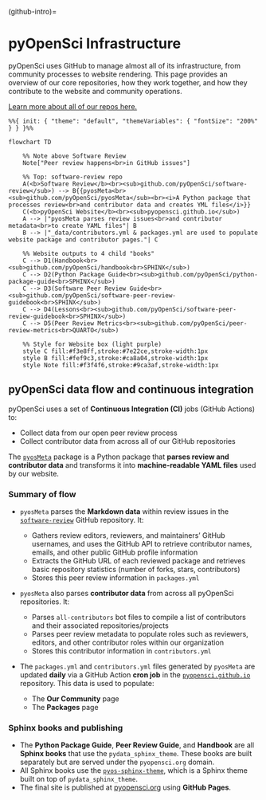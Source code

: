 (github-intro)=
# pyOpenSci Infrastructure


pyOpenSci uses GitHub to manage almost all of its infrastructure, from community processes to website rendering.
This page provides an overview of our core repositories, how they work together, and how they contribute to the website and community operations.

[Learn more about all of our repos here.](github-repos-overview)


```{mermaid}
%%{ init: { "theme": "default", "themeVariables": { "fontSize": "200%" } } }%%

flowchart TD

    %% Note above Software Review
    Note["Peer review happens<br>in GitHub issues"]

    %% Top: software-review repo
    A(<b>Software Review</b><br><sub>github.com/pyOpenSci/software-review</sub>) --> B{{pyosMeta<br><sub>github.com/pyOpenSci/pyosMeta</sub><br><i>A Python package that processes review<br>and contributor data and creates YML files</i>}}
    C(<b>pyOpenSci Website</b><br><sub>pyopensci.github.io</sub>)
    A --> |"pyosMeta parses review issues<br>and contributor metadata<br>to create YAML files"| B
    B --> |"_data/contributors.yml & packages.yml are used to populate website package and contributor pages."| C

    %% Website outputs to 4 child "books"
    C --> D1(Handbook<br><sub>github.com/pyOpenSci/handbook<br>SPHINX</sub>)
    C --> D2(Python Package Guide<br><sub>github.com/pyOpenSci/python-package-guide<br>SPHINX</sub>)
    C --> D3(Software Peer Review Guide<br><sub>github.com/pyOpenSci/software-peer-review-guidebook<br>SPHINX</sub>)
    C --> D4(Lessons<br><sub>github.com/pyOpenSci/software-peer-review-guidebook<br>SPHINX</sub>)
    C --> D5(Peer Review Metrics<br><sub>github.com/pyOpenSci/peer-review-metrics<br>QUARTO</sub>)

    %% Style for Website box (light purple)
    style C fill:#f3e8ff,stroke:#7e22ce,stroke-width:1px
    style B fill:#fef9c3,stroke:#ca8a04,stroke-width:1px
    style Note fill:#f3f4f6,stroke:#9ca3af,stroke-width:1px

```
## pyOpenSci data flow and continuous integration

pyOpenSci uses a set of **Continuous Integration (CI)** jobs (GitHub Actions) to:

* Collect data from our open peer review process
* Collect contributor data from across all of our GitHub repositories

The [`pyosMeta`](https://github.com/pyOpenSci/pyosMeta) package is a Python package that **parses review and contributor data** and transforms it into **machine-readable YAML files** used by our website.

### Summary of flow

* `pyosMeta` parses the **Markdown data** within review issues in the [`software-review`](https://github.com/pyOpenSci/software-review) GitHub repository. It:
    * Gathers review editors, reviewers, and maintainers’ GitHub usernames, and uses the GitHub API to retrieve contributor names, emails, and other public GitHub profile information
    * Extracts the GitHub URL of each reviewed package and retrieves basic repository statistics (number of forks, stars, contributors)
    * Stores this peer review information in `packages.yml`

* `pyosMeta` also parses **contributor data** from across all pyOpenSci repositories. It:
    * Parses `all-contributors` bot files to compile a list of contributors and their associated repositories/projects
    * Parses peer review metadata to populate roles such as reviewers, editors, and other contributor roles within our organization
    * Stores this contributor information in `contributors.yml`

* The `packages.yml` and `contributors.yml` files generated by `pyosMeta` are updated **daily** via a GitHub Action **cron job** in the [`pyopensci.github.io`](https://github.com/pyOpenSci/pyopensci.github.io/tree/main/_data) repository. This data is used to populate:
    * The **Our Community** page
    * The **Packages** page

### Sphinx books and publishing

* The **Python Package Guide**, **Peer Review Guide**, and **Handbook** are all **Sphinx books** that use the `pydata_sphinx_theme`. These books are built separately but are served under the `pyopensci.org` domain.
* All Sphinx books use the [`pyos-sphinx-theme`](https://github.com/pyOpenSci/pyos-sphinx-theme`), which is a Sphinx theme built on top of `pydata_sphinx_theme`.
* The final site is published at [pyopensci.org](https://www.pyopensci.org) using **GitHub Pages**.
